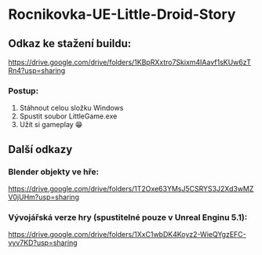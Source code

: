 # Rocnikovka-UE-Little-Droid-Story

## Odkaz ke stažení buildu:
https://drive.google.com/drive/folders/1KBpRXxtro7Skixm4IAavf1sKUw6zTRn4?usp=sharing

### Postup:
  1. Stáhnout celou složku Windows
  2. Spustit soubor LittleGame.exe
  3. Užít si gameplay 😁

## Další odkazy

### Blender objekty ve hře:
https://drive.google.com/drive/folders/1T2Oxe63YMsJ5CSRYS3J2Xd3wMZV0jUHm?usp=sharing
### Vývojářská verze hry (spustitelné pouze v Unreal Enginu 5.1):
https://drive.google.com/drive/folders/1XxC1wbDK4Koyz2-WieQYgzEFC-vyv7KD?usp=sharing
